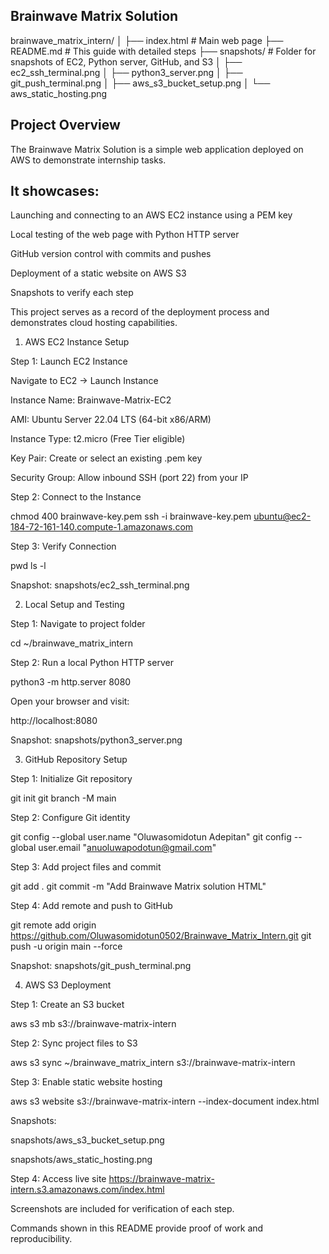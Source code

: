 ## Brainwave Matrix Solution

brainwave_matrix_intern/
│
├── index.html              # Main web page
├── README.md               # This guide with detailed steps
├── snapshots/              # Folder for snapshots of EC2, Python server, GitHub, and S3
│   ├── ec2_ssh_terminal.png
│   ├── python3_server.png
│   ├── git_push_terminal.png
│   ├── aws_s3_bucket_setup.png
│   └── aws_static_hosting.png


## Project Overview

The Brainwave Matrix Solution is a simple web application deployed on AWS to demonstrate internship tasks.

## It showcases:

Launching and connecting to an AWS EC2 instance using a PEM key

Local testing of the web page with Python HTTP server

GitHub version control with commits and pushes

Deployment of a static website on AWS S3

Snapshots to verify each step

This project serves as a record of the deployment process and demonstrates cloud hosting capabilities.

1. AWS EC2 Instance Setup

Step 1: Launch EC2 Instance

Navigate to EC2 → Launch Instance

Instance Name: Brainwave-Matrix-EC2

AMI: Ubuntu Server 22.04 LTS (64-bit x86/ARM)

Instance Type: t2.micro (Free Tier eligible)

Key Pair: Create or select an existing .pem key

Security Group: Allow inbound SSH (port 22) from your IP

Step 2: Connect to the Instance

chmod 400 brainwave-key.pem
ssh -i brainwave-key.pem ubuntu@ec2-184-72-161-140.compute-1.amazonaws.com


Step 3: Verify Connection

pwd
ls -l


Snapshot: snapshots/ec2_ssh_terminal.png

2. Local Setup and Testing

Step 1: Navigate to project folder

cd ~/brainwave_matrix_intern


Step 2: Run a local Python HTTP server

python3 -m http.server 8080


Open your browser and visit:

http://localhost:8080


Snapshot: snapshots/python3_server.png

3. GitHub Repository Setup

Step 1: Initialize Git repository

git init
git branch -M main


Step 2: Configure Git identity

git config --global user.name "Oluwasomidotun Adepitan"
git config --global user.email "anuoluwapodotun@gmail.com"


Step 3: Add project files and commit

git add .
git commit -m "Add Brainwave Matrix solution HTML"


Step 4: Add remote and push to GitHub

git remote add origin https://github.com/Oluwasomidotun0502/Brainwave_Matrix_Intern.git
git push -u origin main --force


Snapshot: snapshots/git_push_terminal.png

4. AWS S3 Deployment

Step 1: Create an S3 bucket

aws s3 mb s3://brainwave-matrix-intern


Step 2: Sync project files to S3

aws s3 sync ~/brainwave_matrix_intern s3://brainwave-matrix-intern


Step 3: Enable static website hosting

aws s3 website s3://brainwave-matrix-intern --index-document index.html


Snapshots:

snapshots/aws_s3_bucket_setup.png

snapshots/aws_static_hosting.png

Step 4: Access live site
https://brainwave-matrix-intern.s3.amazonaws.com/index.html


Screenshots are included for verification of each step.

Commands shown in this README provide proof of work and reproducibility.
